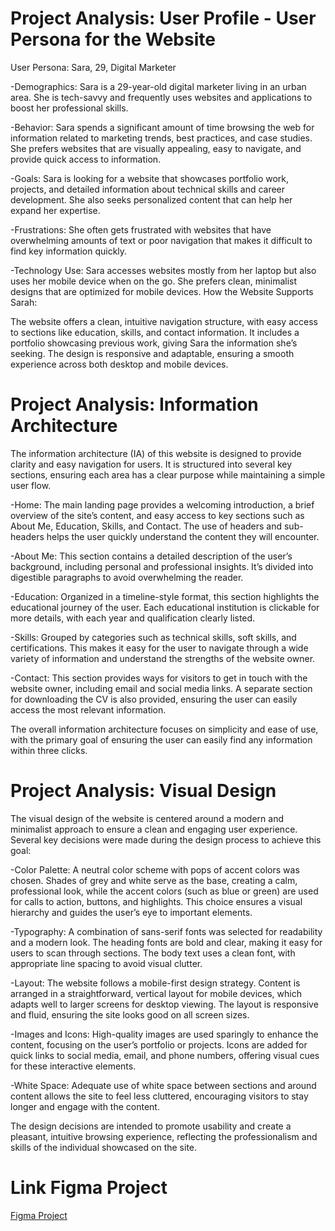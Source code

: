 # **Project Analysis: User Profile - User Persona for the Website**

User Persona: Sara, 29, Digital Marketer

-Demographics: Sara is a 29-year-old digital marketer living in an urban area. She is tech-savvy and frequently uses websites and applications to boost her professional skills.

-Behavior: Sara spends a significant amount of time browsing the web for information related to marketing trends, best practices, and case studies. She prefers websites that are visually appealing, easy to navigate, and provide quick access to information.

-Goals: Sara is looking for a website that showcases portfolio work, projects, and detailed information about technical skills and career development. She also seeks personalized content that can help her expand her expertise.

-Frustrations: She often gets frustrated with websites that have overwhelming amounts of text or poor navigation that makes it difficult to find key information quickly.

-Technology Use: Sara accesses websites mostly from her laptop but also uses her mobile device when on the go. She prefers clean, minimalist designs that are optimized for mobile devices.
How the Website Supports Sarah:

The website offers a clean, intuitive navigation structure, with easy access to sections like education, skills, and contact information.
It includes a portfolio showcasing previous work, giving Sara the information she’s seeking.
The design is responsive and adaptable, ensuring a smooth experience across both desktop and mobile devices.


# **Project Analysis: Information Architecture**
The information architecture (IA) of this website is designed to provide clarity and easy navigation for users. It is structured into several key sections, ensuring each area has a clear purpose while maintaining a simple user flow.

-Home: The main landing page provides a welcoming introduction, a brief overview of the site’s content, and easy access to key sections such as About Me, Education, Skills, and Contact. The use of headers and sub-headers helps the user quickly understand the content they will encounter.

-About Me: This section contains a detailed description of the user’s background, including personal and professional insights. It’s divided into digestible paragraphs to avoid overwhelming the reader.

-Education: Organized in a timeline-style format, this section highlights the educational journey of the user. Each educational institution is clickable for more details, with each year and qualification clearly listed.

-Skills: Grouped by categories such as technical skills, soft skills, and certifications. This makes it easy for the user to navigate through a wide variety of information and understand the strengths of the website owner.

-Contact: This section provides ways for visitors to get in touch with the website owner, including email and social media links. A separate section for downloading the CV is also provided, ensuring the user can easily access the most relevant information.

The overall information architecture focuses on simplicity and ease of use, with the primary goal of ensuring the user can easily find any information within three clicks.


# **Project Analysis: Visual Design**

The visual design of the website is centered around a modern and minimalist approach to ensure a clean and engaging user experience. Several key decisions were made during the design process to achieve this goal:

-Color Palette: A neutral color scheme with pops of accent colors was chosen. Shades of grey and white serve as the base, creating a calm, professional look, while the accent colors (such as blue or green) are used for calls to action, buttons, and highlights. This choice ensures a visual hierarchy and guides the user’s eye to important elements.

-Typography: A combination of sans-serif fonts was selected for readability and a modern look. The heading fonts are bold and clear, making it easy for users to scan through sections. The body text uses a clean font, with appropriate line spacing to avoid visual clutter.

-Layout: The website follows a mobile-first design strategy. Content is arranged in a straightforward, vertical layout for mobile devices, which adapts well to larger screens for desktop viewing. The layout is responsive and fluid, ensuring the site looks good on all screen sizes.

-Images and Icons: High-quality images are used sparingly to enhance the content, focusing on the user’s portfolio or projects. Icons are added for quick links to social media, email, and phone numbers, offering visual cues for these interactive elements.

-White Space: Adequate use of white space between sections and around content allows the site to feel less cluttered, encouraging visitors to stay longer and engage with the content.

The design decisions are intended to promote usability and create a pleasant, intuitive browsing experience, reflecting the professionalism and skills of the individual showcased on the site.

# **Link Figma Project**
[Figma Project](https://www.figma.com/design/eTFTi6w8iOluptLi7Fp962/CV_web?node-id=0-1&t=c8KsoPOGkvMgQy0Y-1)


